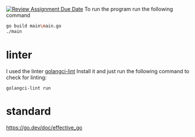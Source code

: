 [![Review Assignment Due Date](https://classroom.github.com/assets/deadline-readme-button-24ddc0f5d75046c5622901739e7c5dd533143b0c8e959d652212380cedb1ea36.svg)](https://classroom.github.com/a/__xb4cFP)
To run the program run the following command
```sh
go build main\main.go
./main
```

# linter
I used the linter [golangci-lint](https://golangci-lint.run/usage/install/)
Install it and just run the following command to check for linting:
```shell
golangci-lint run
```

# standard
https://go.dev/doc/effective_go